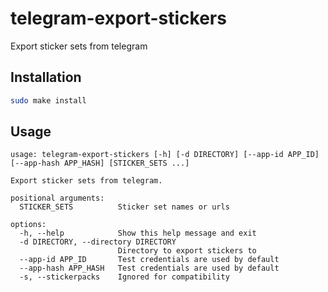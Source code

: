 # telegram-export-stickers

Export sticker sets from telegram

## Installation

```sh
sudo make install
```

## Usage

``` text
usage: telegram-export-stickers [-h] [-d DIRECTORY] [--app-id APP_ID] [--app-hash APP_HASH] [STICKER_SETS ...]

Export sticker sets from telegram.

positional arguments:
  STICKER_SETS          Sticker set names or urls

options:
  -h, --help            Show this help message and exit
  -d DIRECTORY, --directory DIRECTORY
                        Directory to export stickers to
  --app-id APP_ID       Test credentials are used by default
  --app-hash APP_HASH   Test credentials are used by default
  -s, --stickerpacks    Ignored for compatibility
```
